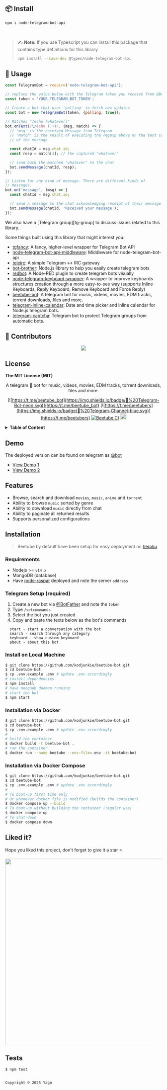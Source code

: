 
## 📦 Install

```sh
npm i node-telegram-bot-api
```

<br/>

> ✍️ **Note:** If you use Typescript you can install this package that contains type definitions for this library
>```sh
>npm install --save-dev @types/node-telegram-bot-api
>```

## 🚀 Usage

```js
const TelegramBot = require('node-telegram-bot-api');

// replace the value below with the Telegram token you receive from @BotFather
const token = 'YOUR_TELEGRAM_BOT_TOKEN';

// Create a bot that uses 'polling' to fetch new updates
const bot = new TelegramBot(token, {polling: true});

// Matches "/echo [whatever]"
bot.onText(/\/echo (.+)/, (msg, match) => {
  // 'msg' is the received Message from Telegram
  // 'match' is the result of executing the regexp above on the text content
  // of the message

  const chatId = msg.chat.id;
  const resp = match[1]; // the captured "whatever"

  // send back the matched "whatever" to the chat
  bot.sendMessage(chatId, resp);
});

// Listen for any kind of message. There are different kinds of
// messages.
bot.on('message', (msg) => {
  const chatId = msg.chat.id;

  // send a message to the chat acknowledging receipt of their message
  bot.sendMessage(chatId, 'Received your message');
});
```



We also have a [Telegram  group][tg-group] to discuss issues related to this library.

Some things built using this library that might interest you:

* [tgfancy](https://github.com/GochoMugo/tgfancy): A fancy, higher-level wrapper for Telegram Bot API
* [node-telegram-bot-api-middleware](https://github.com/idchlife/node-telegram-bot-api-middleware): Middleware for node-telegram-bot-api
* [teleirc](https://github.com/FruitieX/teleirc): A simple Telegram ↔ IRC gateway
* [bot-brother](https://github.com/SerjoPepper/bot-brother): Node.js library to help you easily create telegram bots
* [redbot](https://github.com/guidone/node-red-contrib-chatbot): A Node-RED plugin to create telegram bots visually
* [node-telegram-keyboard-wrapper](https://github.com/alexandercerutti/node-telegram-keyboard-wrapper): A wrapper to improve keyboards structures creation through a more easy-to-see way (supports Inline Keyboards, Reply Keyboard, Remove Keyboard and Force Reply)
* [beetube-bot](https://github.com/kodjunkie/beetube-bot): A telegram bot for music, videos, movies, EDM tracks, torrent downloads, files and more.
* [telegram-inline-calendar](https://github.com/VDS13/telegram-inline-calendar): Date and time picker and inline calendar for Node.js telegram bots.
* [telegram-captcha](https://github.com/VDS13/telegram-captcha): Telegram bot to protect Telegram groups from automatic bots.


## 👥 Contributors

<p align="center">
  <a href="https://github.com/yagop/node-telegram-bot-api/graphs/contributors">
    <img src="https://contrib.rocks/image?repo=yagop/node-telegram-bot-api" />
  </a>
</p>

## License

**The MIT License (MIT)**


<div align="center">

A telegram 🤖 bot for music, videos, movies, EDM tracks, torrent downloads, files and more.

[![https://t.me/beetube_bot](https://img.shields.io/badge/🤖%20Telegram-Bot-neon.svg)](https://t.me/beetube_bot) [![https://t.me/beetubers](https://img.shields.io/badge/💬%20Telegram-Channel-blue.svg)](https://t.me/beetubers) [![Beetube CI](https://github.com/kodjunkie/beetube-bot/workflows/Beetube%20CI/badge.svg)](https://github.com/kodjunkie/beetube-bot/actions) <a href="https://github.com/kodjunkie/beetube-bot/blob/master/LICENSE"><img src="https://img.shields.io/badge/License-MIT-yellow.svg" alt="License: MIT" height="20"></a>

</div>

<details>
 <summary><b>Table of Content</b></summary>

- [Demo](#demo)
- [Features](#features)
- [Installation](#installation)
  - [Telegram setup](#telegram+setup)
  - [Install on system](#install+system)
  - [Install via docker](#install+docker)
  - [Install via docker compose](#install+docker+compose)
- [Liked it?](#liked+it)
- [Tests](#tests)
- [License (MIT)](#license)

</details>

## Demo

The deployed version can be found on telegram as <a href="https://t.me/beetube_bot" target="_blank">@bot</a>

- [View Demo 1](https://github.com/kodjunkie/beetube-bot/blob/master/assets/demo-one.gif)
- [View Demo 2](https://github.com/kodjunkie/beetube-bot/blob/master/assets/demo-two.gif)

## Features

- Browse, search and download `movies`, `music`, `anime` and `torrent`
- Ability to browse `music` sorted by genre
- Ability to download `music` directly from chat
- Ability to paginate all returned results
- Supports personalized configurations

## Installation

> Beetube by default have been setup for easy deployment on <a href="https://heroku.com/" target="_blank">heroku</a>

### Requirements

- Nodejs >= `v14.x`
- MongoDB (database)
- Have <a href="https://github.com/kodjunkie/node-raspar" target="_blank">node-raspar</a> deployed and note the server `address`

<a name="telegram+setup"></a>

### Telegram Setup (required)

1.  Create a new bot via <a href="https://telegram.me/BotFather" target="_blank">@BotFather</a> and note the `token`
2.  Type `/setcommands`
3.  Select the bot you just created
4.  Copy and paste the texts below as the bot's commands

```
  start - start a conversation with the bot
  search - search through any category
  keyboard - show custom keyboard
  about - about this bot
```

<a name="install+system"></a>

### Install on Local Machine

```bash
$ git clone https://github.com/kodjunkie/beetube-bot.git
$ cd beetube-bot
$ cp .env.example .env # update .env accordingly
# install dependencies
$ npm install
# have mongodb daemon running
# start the bot
$ npm start
```

<a name="install+docker"></a>

### Installation via Docker

```bash
$ git clone https://github.com/kodjunkie/beetube-bot.git
$ cd beetube-bot
$ cp .env.example .env # update .env accordingly
#
# build the container
$ docker build -t beetube-bot .
# run the container
$ docker run --name beetube --env-file=.env -it beetube-bot
```

<a name="install+docker+compose"></a>

### Installation via Docker Compose

```bash
$ git clone https://github.com/kodjunkie/beetube-bot.git
$ cd beetube-bot
$ cp .env.example .env # update .env accordingly
#
# To boot-up first time only
# Or whenever docker file is modified (builds the container)
$ docker compose up --build
# To boot-up without building the container (regular use)
$ docker compose up
# To shut-down
$ docker compose down
```

<a name="liked+it"></a>

## Liked it?

Hope you liked this project, don't forget to give it a star ⭐

<div align="center">
  <a href="https://starchart.cc/kodjunkie/beetube-bot">
    <img src="https://starchart.cc/kodjunkie/beetube-bot.svg" width="600px">
  </a>
</div>

## Tests

```bash
$ npm test


Copyright © 2025 Yago
